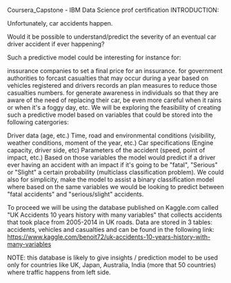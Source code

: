 Coursera_Capstone - IBM Data Science prof certification
INTRODUCTION:

Unfortunately, car accidents happen.

Would it be possible to understand/predict the severity of an eventual car driver accident if ever happening?

Such a predictive model could be interesting for instance for:

inssurance companies to set a final price for an inssurance.
for government authorities to forcast casualties that may occur during a year based on vehicles registered and drivers records an plan measures to reduce those casualties numbers.
for generate awareness in individuals so that they are aware of the need of replacing their car, be even more careful when it rains or when it's a foggy day, etc.
We will be exploring the feasibility of creating such a predictive model based on variables that could be stored into the following catergories:

Driver data (age, etc.)
Time, road and environmental conditions (visibility, weather conditions, moment of the year, etc.)
Car specifications (Engine capacity, driver side, etc)
Parameters of the accident (speed, point of impact, etc.)
Based on those variables the model would predict if a driver ever having an accident with an impact if it's going to be "fatal", "Serious" or "Slight" a certain probability (multiclass classification problem). We could also for simplicity, make the model to assist a binary classification model where based on the same variables we would be looking to predict between "fatal accidents" and "serious/slight" accidents.

To proceed we will be using the database published on Kaggle.com called "UK Accidents 10 years history with many variables" that collects accidents that took place from 2005-2014 in UK roads. Data are stored in 3 tables: accidents, vehicles and casualties and can be found in the following link: https://www.kaggle.com/benoit72/uk-accidents-10-years-history-with-many-variables

NOTE: this database is likely to give insights / prediction model to be used only for countries like UK, Japan, Australia, India (more that 50 countries) where traffic happens from left side.
